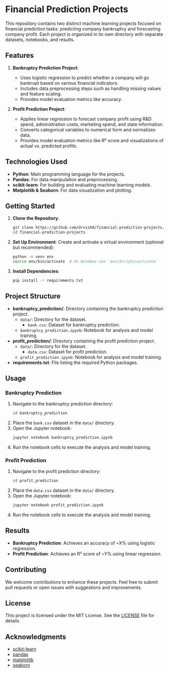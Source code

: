 # Financial Prediction Projects

This repository contains two distinct machine learning projects focused on financial prediction tasks: predicting company bankruptcy and forecasting company profit. Each project is organized in its own directory with separate datasets, notebooks, and results.

## Features

1. **Bankruptcy Prediction Project**:
    - Uses logistic regression to predict whether a company will go bankrupt based on various financial indicators.
    - Includes data preprocessing steps such as handling missing values and feature scaling.
    - Provides model evaluation metrics like accuracy.

2. **Profit Prediction Project**:
    - Applies linear regression to forecast company profit using R&D spend, administration costs, marketing spend, and state information.
    - Converts categorical variables to numerical form and normalizes data.
    - Provides model evaluation metrics like R² score and visualizations of actual vs. predicted profits.

## Technologies Used

- **Python**: Main programming language for the projects.
- **Pandas**: For data manipulation and preprocessing.
- **scikit-learn**: For building and evaluating machine learning models.
- **Matplotlib & Seaborn**: For data visualization and plotting.

## Getting Started

1. **Clone the Repository**:
    ```sh
    git clone https://github.com/Urvish0/financial-prediction-projects.git
    cd financial-prediction-projects
    ```

2. **Set Up Environment**:
    Create and activate a virtual environment (optional but recommended):
    ```sh
    python -m venv env
    source env/bin/activate  # On Windows use `env\Scripts\activate`
    ```

3. **Install Dependencies**:
    ```sh
    pip install -r requirements.txt
    ```

## Project Structure

- **bankruptcy_prediction/**: Directory containing the bankruptcy prediction project.
  - `data/`: Directory for the dataset.
    - `bank.csv`: Dataset for bankruptcy prediction.
  - `bankruptcy_prediction.ipynb`: Notebook for analysis and model training.
- **profit_prediction/**: Directory containing the profit prediction project.
  - `data/`: Directory for the dataset.
    - `data.csv`: Dataset for profit prediction.
  - `profit_prediction.ipynb`: Notebook for analysis and model training.
- **requirements.txt**: File listing the required Python packages.

## Usage

### Bankruptcy Prediction

1. Navigate to the bankruptcy prediction directory:
    ```sh
    cd bankruptcy_prediction
    ```
2. Place the `bank.csv` dataset in the `data/` directory.
3. Open the Jupyter notebook:
    ```sh
    jupyter notebook bankruptcy_prediction.ipynb
    ```
4. Run the notebook cells to execute the analysis and model training.

### Profit Prediction

1. Navigate to the profit prediction directory:
    ```sh
    cd profit_prediction
    ```
2. Place the `data.csv` dataset in the `data/` directory.
3. Open the Jupyter notebook:
    ```sh
    jupyter notebook profit_prediction.ipynb
    ```
4. Run the notebook cells to execute the analysis and model training.

## Results

- **Bankruptcy Prediction**: Achieves an accuracy of ~X% using logistic regression.
- **Profit Prediction**: Achieves an R² score of ~Y% using linear regression.

## Contributing

We welcome contributions to enhance these projects. Feel free to submit pull requests or open issues with suggestions and improvements.

## License

This project is licensed under the MIT License. See the [LICENSE](LICENSE) file for details.

## Acknowledgments

- [scikit-learn](https://scikit-learn.org/)
- [pandas](https://pandas.pydata.org/)
- [matplotlib](https://matplotlib.org/)
- [seaborn](https://seaborn.pydata.org/)


